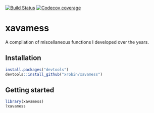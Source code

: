 [![Build Status](https://travis-ci.org/xrobin/xavamess.svg?branch=master)](https://travis-ci.org/xrobin/xavamess)
[![Codecov coverage](https://codecov.io/github/xrobin/xavamess/branch/master/graphs/badge.svg)](https://codecov.io/github/xrobin/xavamess)

xavamess
=============

A compilation of miscellaneous functions I developed over the years.

Installation
-------

```R
install.packages("devtools")
devtools::install_github("xrobin/xavamess")
```

Getting started
-------

```R
library(xavamess)
?xavamess
```

